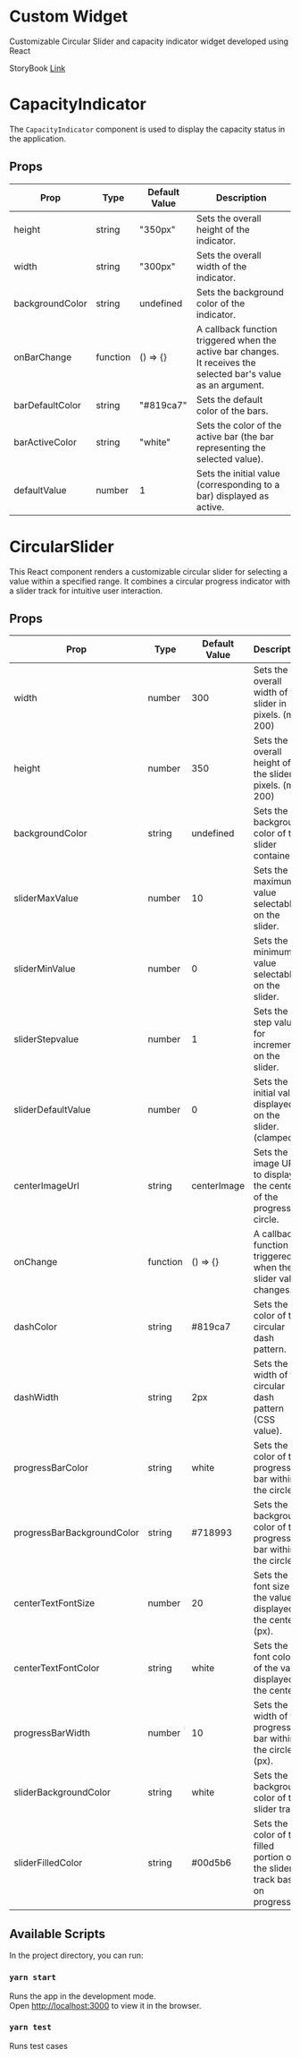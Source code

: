 # Custom Widget

Customizable Circular Slider and capacity indicator widget developed using React

StoryBook [Link](https://6602563496eb1292abb4b41b-aknvjkzpuy.chromatic.com/)
# CapacityIndicator
The `CapacityIndicator` component is used to display the capacity status in the application.

## Props
| Prop            | Type     | Default Value | Description                                                                                                     |
|-----------------|----------|---------------|-----------------------------------------------------------------------------------------------------------------|
| height          | string   | "350px"       | Sets the overall height of the indicator.                                                                       |
| width           | string   | "300px"       | Sets the overall width of the indicator.                                                                        |
| backgroundColor | string   | undefined     | Sets the background color of the indicator.                                                                     |
| onBarChange     | function | () => {}      | A callback function triggered when the active bar changes. It receives the selected bar's value as an argument. |
| barDefaultColor | string   | "#819ca7"     | Sets the default color of the bars.                                                                             |
| barActiveColor  | string   | "white"       | Sets the color of the active bar (the bar representing the selected value).                                     |
| defaultValue    | number   |             1 | Sets the initial value (corresponding to a bar) displayed as active.                                            |

# CircularSlider
This React component renders a customizable circular slider for selecting a value within a specified range. It combines a circular progress indicator with a slider track for intuitive user interaction.

## Props
| Prop                       | Type     | Default Value | Description                                                                 |   |   |   |
|----------------------------|----------|---------------|-----------------------------------------------------------------------------|---|---|---|
| width                      | number   |           300 | Sets the overall width of the slider in pixels. (min: 200)                  |   |   |   |
| height                     | number   |           350 | Sets the overall height of the slider in pixels. (min: 200)                 |   |   |   |
| backgroundColor            | string   | undefined     | Sets the background color of the slider container.                          |   |   |   |
| sliderMaxValue             | number   |            10 | Sets the maximum value selectable on the slider.                            |   |   |   |
| sliderMinValue             | number   |             0 | Sets the minimum value selectable on the slider.                            |   |   |   |
| sliderStepvalue            | number   |             1 | Sets the step value for increments on the slider.                           |   |   |   |
| sliderDefaultValue         | number   |             0 | Sets the initial value displayed on the slider. (clamped)                   |   |   |   |
| centerImageUrl             | string   | centerImage   | Sets the image URL to display in the center of the progress circle.         |   |   |   |
| onChange                   | function | () => {}      | A callback function triggered when the slider value changes.                |   |   |   |
| dashColor                  | string   | #819ca7       | Sets the color of the circular dash pattern.                                |   |   |   |
| dashWidth                  | string   | 2px           | Sets the width of the circular dash pattern (CSS value).                    |   |   |   |
| progressBarColor           | string   | white         | Sets the color of the progress bar within the circle.                       |   |   |   |
| progressBarBackgroundColor | string   | #718993       | Sets the background color of the progress bar within the circle.            |   |   |   |
| centerTextFontSize         | number   | 20            | Sets the font size of the value displayed in the center (px).               |   |   |   |
| centerTextFontColor        | string   | white         | Sets the font color of the value displayed in the center.                   |   |   |   |
| progressBarWidth           | number   | 10            | Sets the width of the progress bar within the circle (px).                  |   |   |   |
| sliderBackgroundColor      | string   | white         | Sets the background color of the slider track.                              |   |   |   |
| sliderFilledColor          | string   | #00d5b6       | Sets the color of the filled portion of the slider track based on progress. |   |   |   |

## Available Scripts

In the project directory, you can run:

### `yarn start`

Runs the app in the development mode.\
Open [http://localhost:3000](http://localhost:3000) to view it in the browser.

### `yarn test`
Runs test cases


